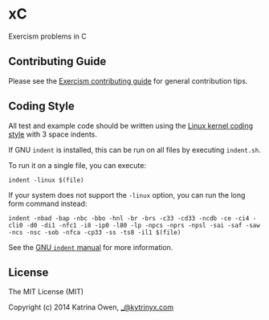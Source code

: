 # xC

Exercism problems in C

## Contributing Guide

Please see the [Exercism contributing guide](https://github.com/exercism/x-common/blob/master/CONTRIBUTING.md) for general contribution tips.

## Coding Style

All test and example code should be written using the [Linux kernel coding style](https://www.kernel.org/doc/Documentation/CodingStyle) with 3 space indents.

If GNU `indent` is installed, this can be run on all files by executing `indent.sh`.

To run it on a single file, you can execute:

```shell
indent -linux $(file)
```

If your system does not support the `-linux` option, you can run the long form command instead:

```shell
indent -nbad -bap -nbc -bbo -hnl -br -brs -c33 -cd33 -ncdb -ce -ci4 -cli0 -d0 -di1 -nfc1 -i8 -ip0 -l80 -lp -npcs -nprs -npsl -sai -saf -saw -ncs -nsc -sob -nfca -cp33 -ss -ts8 -il1 $(file)
```

See the [GNU `indent` manual](https://www.gnu.org/software/indent/manual/indent.html#SEC4) for more information.

## License

The MIT License (MIT)

Copyright (c) 2014 Katrina Owen, _@kytrinyx.com
